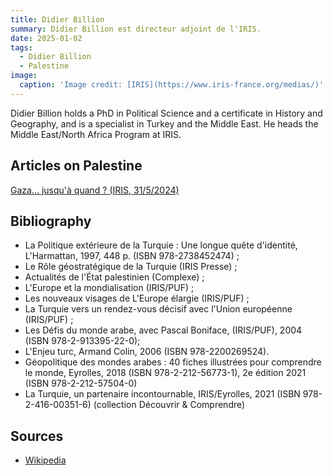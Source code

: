 ```yaml
---
title: Didier Billion
summary: Didier Billion est directeur adjoint de l'IRIS.
date: 2025-01-02
tags:
  - Didier Billion
  - Palestine
image:
  caption: 'Image credit: [IRIS](https://www.iris-france.org/medias/)'
---
```


Didier Billion holds a PhD in Political Science and a certificate in History and Geography, and is a specialist in Turkey and the Middle East. He heads the Middle East/North Africa Program at IRIS.

## Articles on Palestine

[Gaza… jusqu'à quand ? (IRIS, 31/5/2024)](https://www.iris-france.org/186735-gaza-jusqua-quand/)


## Bibliography

- La Politique extérieure de la Turquie : Une longue quête d'identité, L'Harmattan, 1997, 448 p. (ISBN 978-2738452474) ;
- Le Rôle géostratégique de la Turquie (IRIS Presse) ;
- Actualités de l'État palestinien (Complexe) ;
- L'Europe et la mondialisation (IRIS/PUF) ;
- Les nouveaux visages de L'Europe élargie (IRIS/PUF) ;
- La Turquie vers un rendez-vous décisif avec l'Union européenne (IRIS/PUF) ;
- Les Défis du monde arabe, avec Pascal Boniface, (IRIS/PUF), 2004 (ISBN 978-2-913395-22-0);
- L'Enjeu turc, Armand Colin, 2006 (ISBN 978-2200269524).
- Géopolitique des mondes arabes : 40 fiches illustrées pour comprendre le monde, Eyrolles, 2018 (ISBN 978-2-212-56773-1), 2e édition 2021 (ISBN 978-2-212-57504-0)
- La Turquie, un partenaire incontournable, IRIS/Eyrolles, 2021 (ISBN 978-2-416-00351-6) (collection Découvrir & Comprendre)

## Sources

- [Wikipedia](https://fr.wikipedia.org/wiki/Didier_Billion)